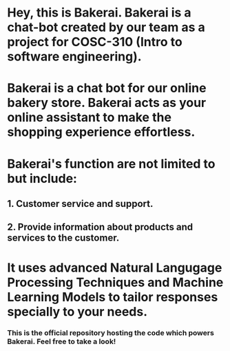 # Hey, this is Bakerai. Bakerai is a chat-bot created by our team as a    project for COSC-310 (Intro to software engineering). 

# Bakerai is a chat bot for our online bakery store. Bakerai acts as your online assistant to make the shopping experience effortless. 

# Bakerai's function are not limited to but include: 

## 1. Customer service and support.  
## 2. Provide information about products and services to the customer.  

# It uses advanced Natural Langugage Processing Techniques and Machine Learning Models to tailor responses specially to your needs. 

### This is the official repository hosting the code which powers Bakerai. Feel free to take a look! 